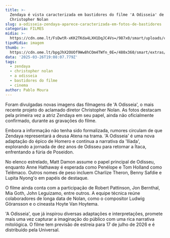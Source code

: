 ```yaml
---
title: >-
  Zendaya é vista caracterizada em bastidores do filme 'A Odisseia' de
  Christopher Nolan
slug: a-odisseia-zendaya-aparece-caracterizada-em-fotos-de-bastidores
categoria: FILMES
midia: >-
  https://cdn.ome.lt/FsDwtR-xKK2TKda4LXH1DqJC4Vs=/987x0/smart/uploads/conteudo/fotos/zendaya_o9t4Ble.jpg
tipoMidia: imagem
thumb: >-
  https://cdn.ome.lt/bpgJhX2OUOf9Ww8hCOm4TWfn_0E=/480x360/smart/extras/conteudos/Captura_de_tela_2025-03-26_151518.png
data: '2025-03-26T19:08:07.779Z'
tags:
  - zendaya
  - christopher nolan
  - a odisseia
  - bastidores do filme
  - cinema
author: Pablo Moura
---
```


Foram divulgadas novas imagens das filmagens de 'A Odisseia', o mais recente projeto do aclamado diretor Christopher Nolan. As fotos destacam pela primeira vez a atriz Zendaya em seu papel, ainda não oficialmente confirmado, durante as gravações do filme.

Embora a informação não tenha sido formalizada, rumores circulam de que Zendaya representará a deusa Atena na trama. 'A Odisseia' é uma nova adaptação do épico de Homero e continua a narrativa da 'Ilíada', explorando a jornada de dez anos de Odisseu para retornar a Ítaca, enfrentando a fúria de Poseidon.

No elenco estrelado, Matt Damon assume o papel principal de Odisseu, enquanto Anne Hathaway é esperada como Penélope e Tom Holland como Telêmaco. Outros nomes de peso incluem Charlize Theron, Benny Safdie e Lupita Nyong'o em papéis de destaque.

O filme ainda conta com a participação de Robert Pattinson, Jon Bernthal, Mia Goth, John Leguizamo, entre outros. A equipe técnica reúne colaboradores de longa data de Nolan, como o compositor Ludwig Göransson e o cineasta Hoyte Van Hoytema.

'A Odisseia', que já inspirou diversas adaptações e interpretações, promete mais uma vez capturar a imaginação do público com uma rica narrativa mitológica. O filme tem previsão de estreia para 17 de julho de 2026 e é distribuído pela Universal.
